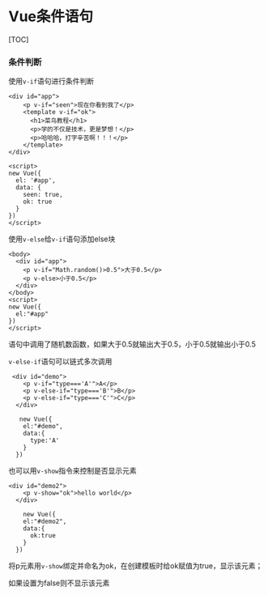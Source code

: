 # Vue条件语句



[TOC]

### 条件判断

使用`v-if`语句进行条件判断

```
<div id="app">
    <p v-if="seen">现在你看到我了</p>
    <template v-if="ok">
      <h1>菜鸟教程</h1>
      <p>学的不仅是技术，更是梦想！</p>
      <p>哈哈哈，打字辛苦啊！！！</p>
    </template>
</div>
    
<script>
new Vue({
  el: '#app',
  data: {
    seen: true,
    ok: true
  }
})
</script>
```

使用`v-else`给`v-if`语句添加else块

```
<body>
  <div id="app">
    <p v-if="Math.random()>0.5">大于0.5</p>
    <p v-else>小于0.5</p>
  </div>
</body>
<script>
new Vue({
  el:"#app"
})
</script>
```

语句中调用了随机数函数，如果大于0.5就输出大于0.5，小于0.5就输出小于0.5

`v-else-if`语句可以链式多次调用

```
 <div id="demo">
    <p v-if="type==='A'">A</p>
    <p v-else-if="type==='B'">B</p>
    <p v-else-if="type==='C'">C</p>
  </div>
  
   new Vue({
    el:"#demo",
    data:{
      type:'A'
    }
  })
```

也可以用`v-show`指令来控制是否显示元素

```
<div id="demo2">
    <p v-show="ok">hello world</p>
  </div>
  
    new Vue({
    el:"#demo2",
    data:{
      ok:true
    }
  })
```

将p元素用`v-show`绑定并命名为ok，在创建模板时给ok赋值为true，显示该元素；

如果设置为false则不显示该元素